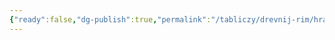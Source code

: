 ```yaml
---
{"ready":false,"dg-publish":true,"permalink":"/tabliczy/drevnij-rim/hram-gerkulesa/","dgPassFrontmatter":true}
---
```



